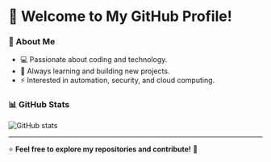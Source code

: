 # 👋 Welcome to My GitHub Profile!

### 🌟 About Me
- 💻 Passionate about coding and technology.
- 🚀 Always learning and building new projects.
- ⚡ Interested in automation, security, and cloud computing.

### 📊 GitHub Stats
![GitHub stats](https://github-readme-stats.vercel.app/api?username=iZioid&show_icons=true&theme=dark)

---
⭐ **Feel free to explore my repositories and contribute!** 🚀
